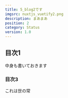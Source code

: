 ```yaml
---
title: 5_blog2です
imgsrc: nuxtjs_vuetify2.png
description: まあまあ
position: 2
category: Status
version: 1.0
---
```


## 目次1

中身も書いておきます

### 目次3

これは世の常
